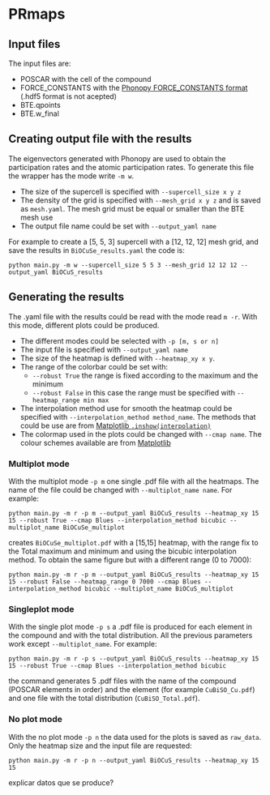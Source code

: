 # PRmaps
## Input files
The input files are:
  - POSCAR with the cell of the compound
  - FORCE_CONSTANTS with the [Phonopy FORCE_CONSTANTS format](https://phonopy.github.io/phonopy/input-files.html#format-of-force-constants) (.hdf5 format is not acepted)
  - BTE.qpoints
  - BTE.w_final
 
## Creating output file with the results
The eigenvectors generated with Phonopy are used to obtain the participation rates and the atomic participation rates. To generate this file the wrapper has the mode write `-m w`. 
 - The size of the supercell is specified with `--supercell_size x y z`  
 - The density of the grid is specified with `--mesh_grid x y z` and is saved as `mesh.yaml`. The mesh grid must be equal or smaller than the BTE mesh use
 - The output file name could be set with `--output_yaml name`

For example to create a [5, 5, 3] supercell with a [12, 12, 12] mesh grid, and save the results in `BiOCuSe_results.yaml` the code is:
```
python main.py -m w --supercell_size 5 5 3 --mesh_grid 12 12 12 --output_yaml BiOCuS_results
```


## Generating the results
The .yaml file with the results could be read with the mode read `m -r`. With this mode, different plots could be produced. 
 - The different modes could be selected with `-p [m, s or n]`
 - The input file is specified with `--output_yaml name`
 - The size of the heatmap is defined with `--heatmap_xy x y`.
 - The range of the colorbar could be set with:
   - `--robust True` the range is fixed according to the maximum and the minimum
   - `--robust False` in this case the range must be specified with `--heatmap_range min max`
 - The interpolation method use for smooth the heatmap could be specified with `--interpolation_method method_name`. The methods that could be use are from [Matplotlib `.inshow(interpolation)`](https://matplotlib.org/stable/api/_as_gen/matplotlib.pyplot.imshow.html)
 - The colormap used in the plots could be changed with `--cmap name`. The colour schemes available are from [Matplotlib](https://matplotlib.org/stable/tutorials/colors/colormaps.html)

 
### Multiplot mode
With the multiplot mode `-p m` one single .pdf file with all the heatmaps. The name of the file could be changed with `--multiplot_name name`. For example:
```
python main.py -m r -p m --output_yaml BiOCuS_results --heatmap_xy 15 15 --robust True --cmap Blues --interpolation_method bicubic --multiplot_name BiOCuSe_multiplot
```
creates `BiOCuSe_multiplot.pdf` with a [15,15] heatmap, with the range fix to the Total maximum and minimum and using the bicubic interpolation method. To obtain the same figure but with a different range (0 to 7000):

```
python main.py -m r -p m --output_yaml BiOCuS_results --heatmap_xy 15 15 --robust False --heatmap_range 0 7000 --cmap Blues --interpolation_method bicubic --multiplot_name BiOCuS_multiplot
```

### Singleplot mode
With the single plot mode `-p s` a .pdf file is produced for each element in the compound and with the total distribution. All the previous parameters work except `--multiplot_name`. For example:
```
python main.py -m r -p s --output_yaml BiOCuS_results --heatmap_xy 15 15 --robust True --cmap Blues --interpolation_method bicubic
```
the command generates 5 .pdf files with the name of the compound (POSCAR elements in order) and the element (for example `CuBiSO_Cu.pdf`) and one file with the total distribution (`CuBiSO_Total.pdf`).

### No plot mode
With the no plot mode `-p n` the data used for the plots is saved as `raw_data`. Only the heatmap size and the input file are requested:
```
python main.py -m r -p n --output_yaml BiOCuS_results --heatmap_xy 15 15
```
explicar datos que se produce?


